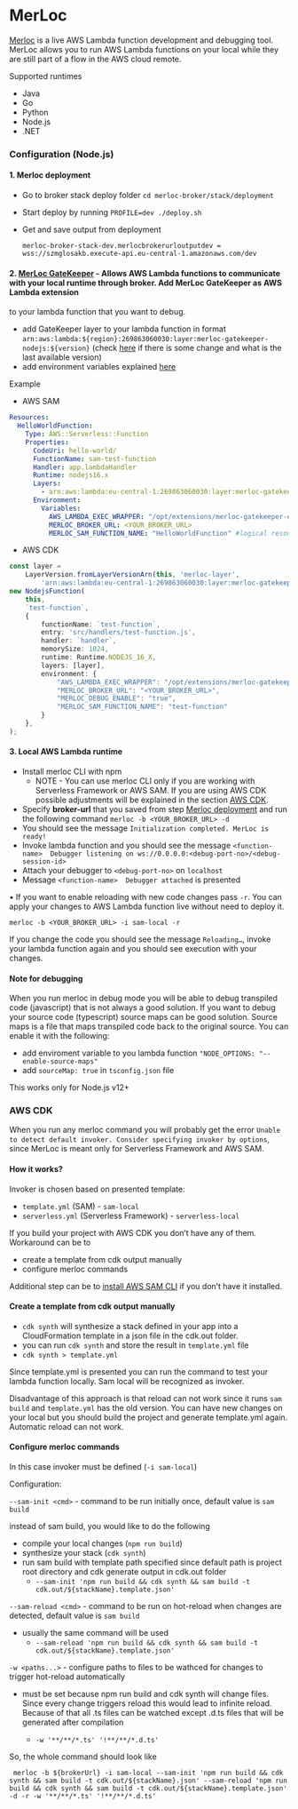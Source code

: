 # MerLoc

[Merloc](https://github.com/thundra-io/merloc)  is a live AWS Lambda function development and debugging tool. MerLoc allows you to run AWS Lambda functions on your local while they are still part of a flow in the AWS cloud remote.

Supported runtimes
-	Java
-	Go
-	Python
-	Node.js
-	.NET

### Configuration (Node.js)

#### 1. Merloc deployment 
   
   * Go to broker stack deploy folder ``cd merloc-broker/stack/deployment``
   * Start deploy by running ``PROFILE=dev ./deploy.sh``
   * Get and save output from deployment
   
      ``merloc-broker-stack-dev.merlocbrokerurloutputdev = wss://szmglosakb.execute-api.eu-central-1.amazonaws.com/dev``

   
#### 2. [MerLoc GateKeeper](https://github.com/thundra-io/merloc-gatekeeper-aws-lambda-extension) -  Allows AWS Lambda functions to communicate with your local runtime through broker. Add MerLoc GateKeeper as AWS Lambda extension
   to your lambda function that you want to debug.
   * add GateKeeper layer to your lambda function in format ``arn:aws:lambda:${region}:269863060030:layer:merloc-gatekeeper-nodejs:${version}`` (check [here](https://github.com/thundra-io/merloc-gatekeeper-aws-lambda-extension) if there is some change and what is the last available version)
   * add environment variables explained [here](https://github.com/thundra-io/merloc-gatekeeper-aws-lambda-extension)
   
   Example
   * AWS SAM
```yml
Resources:
  HelloWorldFunction:
    Type: AWS::Serverless::Function 
    Properties:
      CodeUri: hello-world/
      FunctionName: sam-test-function
      Handler: app.lambdaHandler
      Runtime: nodejs16.x
      Layers:
        - arn:aws:lambda:eu-central-1:269863060030:layer:merloc-gatekeeper-nodejs:4
      Environment:
        Variables:
          AWS_LAMBDA_EXEC_WRAPPER: "/opt/extensions/merloc-gatekeeper-ext/bootstrap"
          MERLOC_BROKER_URL: <YOUR_BROKER_URL>
          MERLOC_SAM_FUNCTION_NAME: "HelloWorldFunction" #logical resource id of your AWS Lambda function
```
   * AWS CDK
```ts
const layer =
    LayerVersion.fromLayerVersionArn(this, 'merloc-layer',
        'arn:aws:lambda:eu-central-1:269863060030:layer:merloc-gatekeeper-nodejs:4')
new NodejsFunction(
    this,
    `test-function`,
    {
        functionName: `test-function`,
        entry: 'src/handlers/test-function.js',
        handler: `handler`,
        memorySize: 1024,
        runtime: Runtime.NODEJS_16_X,
        layers: [layer],
        environment: {
            "AWS_LAMBDA_EXEC_WRAPPER": "/opt/extensions/merloc-gatekeeper-ext/bootstrap",
            "MERLOC_BROKER_URL": "<YOUR_BROKER_URL>",
            "MERLOC_DEBUG_ENABLE": "true",
            "MERLOC_SAM_FUNCTION_NAME": "test-function"
        }
    },
);


```

#### 3. Local AWS Lambda runtime
   * Install merloc CLI with npm
      * NOTE - You can use merloc CLI only if you are working with Serverless Framework or AWS SAM. If you are using AWS CDK possible adjustments will be explained in the section [AWS CDK](#aws-cdk).
   * Specify **broker-url** that you saved from step [Merloc deployment](#1-merloc-deployment) and run the following command
``merloc -b <YOUR_BROKER_URL> -d`` 
   * You should see the message ``Initialization completed. MerLoc is ready!``
   * Invoke lambda function and you should see the message ``<function-name>  Debugger listening on ws://0.0.0.0:<debug-port-no>/<debug-session-id>``
   * Attach your debugger to ``<debug-port-no>`` on ``localhost`` 
   * Message ``<function-name>  Debugger attached`` is presented
   

•	If you want to enable reloading with new code changes pass ``-r``. You can apply your changes to AWS Lambda function live without need to deploy it.
	
``merloc -b <YOUR_BROKER_URL> -i sam-local -r``

If you change the code you should see the message ``Reloading…``, invoke your lambda function again and you should see execution with your changes. 

#### Note for debugging

When you run merloc in debug mode you will be able to debug transpiled code (javascript) that is not always a good solution. If you want to debug your source code (typescript)
source maps can be good solution. Source maps is a file that maps transpiled code back to the original source. You can enable it with the following:
- add enviroment variable to you lambda function ``"NODE_OPTIONS: "--enable-source-maps"``
- add ``sourceMap: true`` in ``tsconfig.json`` file

This works only for Node.js v12+


### AWS CDK

When you run any merloc command you will probably get the error
``Unable to detect default invoker. Consider specifying invoker by options``, since MerLoc is meant only for Serverless Framework and AWS SAM.

#### How it works? 
Invoker is chosen based on presented template:
* ``template.yml`` (SAM) - ``sam-local``
* ``serverless.yml`` (Serverless Framework) - ``serverless-local``

If you build your project with AWS CDK you don’t have any of them.
Workaround can be to
* create a template from cdk output manually
* configure merloc commands

Additional step  can be to [install AWS SAM CLI](https://docs.aws.amazon.com/serverless-application-model/latest/developerguide/install-sam-cli.html) if you don’t have it installed.

  
#### Create a template from cdk output manually
* ``cdk synth`` will synthesize a stack defined in your app into a CloudFormation template in a json file in the cdk.out folder.
* you can run ``cdk synth`` and store the result in ``template.yml`` file
* ``cdk synth > template.yml``


Since template.yml is presented you can run the command to test your lambda function locally. Sam local will be recognized as invoker.

Disadvantage of this approach is that reload can not work since it runs ``sam build`` and ``template.yml`` has the old version. You can have new changes on your local but you should build the project and generate template.yml again. Automatic reload can not work. 

#### Configure merloc commands
In this case invoker must be defined (``-i sam-local``)

Configuration:

``--sam-init <cmd>`` - command to be run initially once, default value is ``sam build``

instead of sam build, you would like to do the following
* compile your local changes (``npm run build``)
* synthesize your stack (``cdk synth``)
* run sam build with template path specified since default path is project root directory and cdk generate output in cdk.out folder
   * ``--sam-init 'npm run build && cdk synth && sam build -t cdk.out/${stackName}.template.json'``

``--sam-reload <cmd>`` - command to be run on hot-reload when changes are detected, default value is ``sam build``

* usually the same command will be used 
  * ``--sam-reload 'npm run build && cdk synth && sam build -t cdk.out/${stackName}.template.json'``

``-w <paths...>`` - configure paths to files to be wathced for changes to trigger hot-reload automatically

* must be set because npm run build and cdk synth will change files. Since every change triggers reload this would
lead to infinite reload. Because of that all .ts files can be watched except .d.ts files that will be generated after compilation
  
    * ``-w '**/**/*.ts' '!**/**/*.d.ts'``

So, the whole command should look like 

`` merloc -b ${brokerUrl} -i sam-local --sam-init 'npm run build && cdk synth && sam build -t cdk.out/${stackName}.json' --sam-reload 'npm run build && cdk synth && sam build -t cdk.out/${stackName}.template.json' -d -r -w '**/**/*.ts' '!**/**/*.d.ts'``
